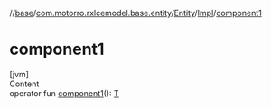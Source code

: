 //[base](../../../index.md)/[com.motorro.rxlcemodel.base.entity](../../index.md)/[Entity](../index.md)/[Impl](index.md)/[component1](component1.md)



# component1  
[jvm]  
Content  
operator fun [component1](component1.md)(): [T](index.md)  



